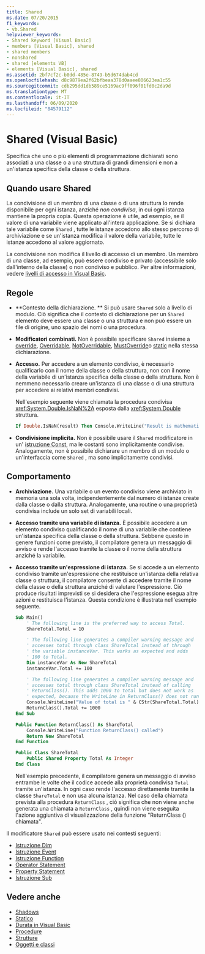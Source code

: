 ```yaml
---
title: Shared
ms.date: 07/20/2015
f1_keywords:
- vb.Shared
helpviewer_keywords:
- Shared keyword [Visual Basic]
- members [Visual Basic], shared
- shared members
- nonshared
- shared [elements VB]
- elements [Visual Basic], shared
ms.assetid: 2bf7cf2c-b0dd-485e-8749-b5d674dab4cd
ms.openlocfilehash: d8c9879ea2f62bfbeaa378d0aaee806623ea1c55
ms.sourcegitcommit: cdb295dd1db589ce5169ac9ff096f01fd0c2da9d
ms.translationtype: MT
ms.contentlocale: it-IT
ms.lasthandoff: 06/09/2020
ms.locfileid: "84579112"
---
```

# <a name="shared-visual-basic"></a>Shared (Visual Basic)

Specifica che uno o più elementi di programmazione dichiarati sono associati a una classe o a una struttura di grandi dimensioni e non a un'istanza specifica della classe o della struttura.

## <a name="when-to-use-shared"></a>Quando usare Shared

La condivisione di un membro di una classe o di una struttura lo rende disponibile per ogni istanza, anziché *non condivisa*, in cui ogni istanza mantiene la propria copia. Questa operazione è utile, ad esempio, se il valore di una variabile viene applicato all'intera applicazione. Se si dichiara tale variabile come `Shared` , tutte le istanze accedono allo stesso percorso di archiviazione e se un'istanza modifica il valore della variabile, tutte le istanze accedono al valore aggiornato.

La condivisione non modifica il livello di accesso di un membro. Un membro di una classe, ad esempio, può essere condiviso e privato (accessibile solo dall'interno della classe) o non condiviso e pubblico. Per altre informazioni, vedere [livelli di accesso in Visual Basic](../../programming-guide/language-features/declared-elements/access-levels.md).

## <a name="rules"></a>Regole

- **Contesto della dichiarazione. ** Si può usare `Shared` solo a livello di modulo. Ciò significa che il contesto di dichiarazione per un `Shared` elemento deve essere una classe o una struttura e non può essere un file di origine, uno spazio dei nomi o una procedura.

- **Modificatori combinati.** Non è possibile specificare `Shared` insieme a [override](overrides.md), [Overridable](overridable.md), [NotOverridable](notoverridable.md), [MustOverride](mustoverride.md)o [static](static.md) nella stessa dichiarazione.

- **Accesso.** Per accedere a un elemento condiviso, è necessario qualificarlo con il nome della classe o della struttura, non con il nome della variabile di un'istanza specifica della classe o della struttura. Non è nemmeno necessario creare un'istanza di una classe o di una struttura per accedere ai relativi membri condivisi.

     Nell'esempio seguente viene chiamata la procedura condivisa <xref:System.Double.IsNaN%2A> esposta dalla <xref:System.Double> struttura.

     ```vb
     If Double.IsNaN(result) Then Console.WriteLine("Result is mathematically undefined.")
     ```

- **Condivisione implicita.** Non è possibile usare il `Shared` modificatore in un' [istruzione Const](../statements/const-statement.md), ma le costanti sono implicitamente condivise. Analogamente, non è possibile dichiarare un membro di un modulo o un'interfaccia come `Shared` , ma sono implicitamente condivisi.

## <a name="behavior"></a>Comportamento

- **Archiviazione.** Una variabile o un evento condiviso viene archiviato in memoria una sola volta, indipendentemente dal numero di istanze create dalla classe o dalla struttura. Analogamente, una routine o una proprietà condivisa include un solo set di variabili locali.

- **Accesso tramite una variabile di istanza.** È possibile accedere a un elemento condiviso qualificando il nome di una variabile che contiene un'istanza specifica della classe o della struttura. Sebbene questo in genere funzioni come previsto, il compilatore genera un messaggio di avviso e rende l'accesso tramite la classe o il nome della struttura anziché la variabile.

- **Accesso tramite un'espressione di istanza.** Se si accede a un elemento condiviso tramite un'espressione che restituisce un'istanza della relativa classe o struttura, il compilatore consente di accedere tramite il nome della classe o della struttura anziché di valutare l'espressione. Ciò produce risultati imprevisti se si desidera che l'espressione esegua altre azioni e restituisca l'istanza. Questa condizione è illustrata nell'esempio seguente.
  
    ```vb
    Sub Main()
        ' The following line is the preferred way to access Total.
        ShareTotal.Total = 10

        ' The following line generates a compiler warning message and
        ' accesses total through class ShareTotal instead of through
        ' the variable instanceVar. This works as expected and adds
        ' 100 to Total.
        Dim instanceVar As New ShareTotal
        instanceVar.Total += 100

        ' The following line generates a compiler warning message and
        ' accesses total through class ShareTotal instead of calling
        ' ReturnClass(). This adds 1000 to total but does not work as
        ' expected, because the WriteLine in ReturnClass() does not run.
        Console.WriteLine("Value of total is " & CStr(ShareTotal.Total))
        ReturnClass().Total += 1000
    End Sub

    Public Function ReturnClass() As ShareTotal
        Console.WriteLine("Function ReturnClass() called")
        Return New ShareTotal
    End Function

    Public Class ShareTotal
        Public Shared Property Total As Integer
    End Class
    ```

     Nell'esempio precedente, il compilatore genera un messaggio di avviso entrambe le volte che il codice accede alla proprietà condivisa `Total` tramite un'istanza. In ogni caso rende l'accesso direttamente tramite la classe `ShareTotal` e non usa alcuna istanza. Nel caso della chiamata prevista alla procedura `ReturnClass` , ciò significa che non viene anche generata una chiamata a `ReturnClass` , quindi non viene eseguita l'azione aggiuntiva di visualizzazione della funzione "ReturnClass () chiamata".

Il modificatore `Shared` può essere usato nei contesti seguenti:

- [Istruzione Dim](../statements/dim-statement.md)
- [Istruzione Event](../statements/event-statement.md)
- [Istruzione Function](../statements/function-statement.md)
- [Operator Statement](../statements/operator-statement.md)
- [Property Statement](../statements/property-statement.md)
- [Istruzione Sub](../statements/sub-statement.md)
  
## <a name="see-also"></a>Vedere anche

- [Shadows](shadows.md)
- [Statico](static.md)
- [Durata in Visual Basic](../../programming-guide/language-features/declared-elements/lifetime.md)
- [Procedure](../../programming-guide/language-features/procedures/index.md)
- [Strutture](../../programming-guide/language-features/data-types/structures.md)
- [Oggetti e classi](../../programming-guide/language-features/objects-and-classes/index.md)
